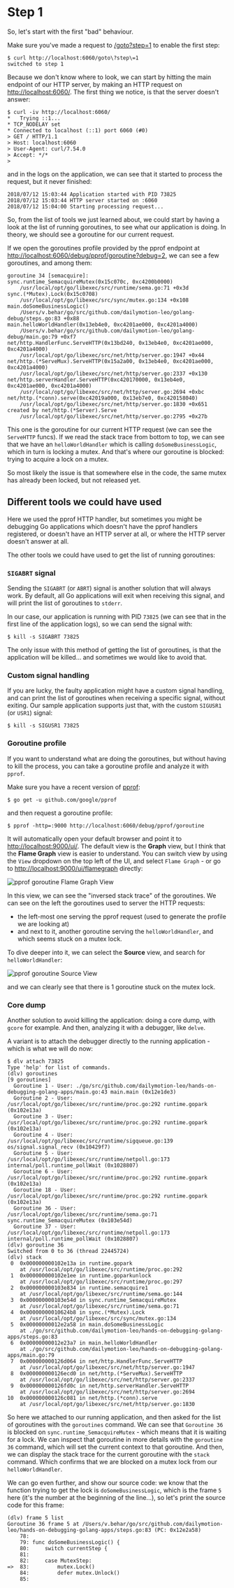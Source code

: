 # Step 1

So, let's start with the first "bad" behaviour.

Make sure you've made a request to [/goto?step=1](http://localhost:6060/goto?step=1) to enable the first step:

```
$ curl http://localhost:6060/goto\?step\=1
switched to step 1
```

Because we don't know where to look, we can start by hitting the main endpoint of our HTTP server, by making an HTTP request on <http://localhost:6060/>. The first thing we notice, is that the server doesn't answer:

```
$ curl -iv http://localhost:6060/
*   Trying ::1...
* TCP_NODELAY set
* Connected to localhost (::1) port 6060 (#0)
> GET / HTTP/1.1
> Host: localhost:6060
> User-Agent: curl/7.54.0
> Accept: */*
>
```

and in the logs on the application, we can see that it started to process the request, but it never finished:

```
2018/07/12 15:03:44 Application started with PID 73825
2018/07/12 15:03:44 HTTP server started on :6060
2018/07/12 15:04:00 Starting processing request...
```

So, from the list of tools we just learned about, we could start by having a look at the list of running goroutines, to see what our application is doing. In theory, we should see a goroutine for our current request.

If we open the goroutines profile provided by the pprof endpoint at <http://localhost:6060/debug/pprof/goroutine?debug=2>, we can see a few goroutines, and among them:

```
goroutine 34 [semacquire]:
sync.runtime_SemacquireMutex(0x15c070c, 0xc4200b0000)
	/usr/local/opt/go/libexec/src/runtime/sema.go:71 +0x3d
sync.(*Mutex).Lock(0x15c0708)
	/usr/local/opt/go/libexec/src/sync/mutex.go:134 +0x108
main.doSomeBusinessLogic()
	/Users/v.behar/go/src/github.com/dailymotion-leo/golang-debug/steps.go:83 +0x88
main.helloWorldHandler(0x13eb4e0, 0xc4201ae000, 0xc4201a4000)
	/Users/v.behar/go/src/github.com/dailymotion-leo/golang-debug/main.go:79 +0xf7
net/http.HandlerFunc.ServeHTTP(0x13bd240, 0x13eb4e0, 0xc4201ae000, 0xc4201a4000)
	/usr/local/opt/go/libexec/src/net/http/server.go:1947 +0x44
net/http.(*ServeMux).ServeHTTP(0x15a2a00, 0x13eb4e0, 0xc4201ae000, 0xc4201a4000)
	/usr/local/opt/go/libexec/src/net/http/server.go:2337 +0x130
net/http.serverHandler.ServeHTTP(0xc420170000, 0x13eb4e0, 0xc4201ae000, 0xc4201a4000)
	/usr/local/opt/go/libexec/src/net/http/server.go:2694 +0xbc
net/http.(*conn).serve(0xc42019a000, 0x13eb7e0, 0xc420158040)
	/usr/local/opt/go/libexec/src/net/http/server.go:1830 +0x651
created by net/http.(*Server).Serve
	/usr/local/opt/go/libexec/src/net/http/server.go:2795 +0x27b
```

This one is the goroutine for our current HTTP request (we can see the `ServeHTTP` funcs). If we read the stack trace from bottom to top, we can see that we have an `helloWorldHandler` which is calling `doSomeBusinessLogic`, which in turn is locking a mutex. And that's where our goroutine is blocked: trying to acquire a lock on a mutex.

So most likely the issue is that somewhere else in the code, the same mutex has already been locked, but not released yet.

## Different tools we could have used

Here we used the pprof HTTP handler, but sometimes you might be debugging Go applications which doesn't have the pprof handlers registered, or doesn't have an HTTP server at all, or where the HTTP server doesn't answer at all.

The other tools we could have used to get the list of running goroutines:

### `SIGABRT` signal

Sending the `SIGABRT` (or `ABRT`) signal is another solution that will always work. By default, all Go applications will exit when receiving this signal, and will print the list of goroutines to `stderr`.

In our case, our application is running with PID `73825` (we can see that in the first line of the application logs), so we can send the signal with:

```
$ kill -s SIGABRT 73825
```

The only issue with this method of getting the list of goroutines, is that the application will be killed... and sometimes we would like to avoid that.

### Custom signal handling

If you are lucky, the faulty application might have a custom signal handling, and can print the list of goroutines when receiving a specific signal, without exiting. Our sample application supports just that, with the custom `SIGUSR1` (or `USR1`) signal:

```
$ kill -s SIGUSR1 73825
```

### Goroutine profile

If you want to understand what are doing the goroutines, but without having to kill the process, you can take a goroutine profile and analyze it with `pprof`.

Make sure you have a recent version of [pprof](https://github.com/google/pprof):

```
$ go get -u github.com/google/pprof
```

and then request a goroutine profile:

```
$ pprof -http=:9000 http://localhost:6060/debug/pprof/goroutine
```

It will automatically open your default browser and point it to <http://localhost:9000/ui/>. The default view is the **Graph** view, but I think that the **Flame Graph** view is easier to understand. You can switch view by using the `View` dropdown on the top left of the UI, and select `Flame Graph` - or go to <http://localhost:9000/ui/flamegraph> directly:

![pprof goroutine Flame Graph View](pprof-goroutine-flame-graph.png)

In this view, we can see the "inversed stack trace" of the goroutines. We can see on the left the goroutines used to server the HTTP requests:
- the left-most one serving the pprof request (used to generate the profile we are looking at)
- and next to it, another goroutine serving the `helloWorldHandler`, and which seems stuck on a mutex lock.

To dive deeper into it, we can select the **Source** view, and search for `helloWorldHandler`:

![pprof goroutine Source View](pprof-goroutine-source.png)

and we can clearly see that there is 1 goroutine stuck on the mutex lock.

### Core dump

Another solution to avoid killing the application: doing a core dump, with `gcore` for example. And then, analyzing it with a debugger, like `delve`.

A variant is to attach the debugger directly to the running application - which is what we will do now:

```
$ dlv attach 73825
Type 'help' for list of commands.
(dlv) goroutines
[9 goroutines]
  Goroutine 1 - User: ./go/src/github.com/dailymotion-leo/hands-on-debugging-golang-apps/main.go:43 main.main (0x12e1de3)
  Goroutine 2 - User: /usr/local/opt/go/libexec/src/runtime/proc.go:292 runtime.gopark (0x102e13a)
  Goroutine 3 - User: /usr/local/opt/go/libexec/src/runtime/proc.go:292 runtime.gopark (0x102e13a)
  Goroutine 4 - User: /usr/local/opt/go/libexec/src/runtime/sigqueue.go:139 os/signal.signal_recv (0x10429f7)
  Goroutine 5 - User: /usr/local/opt/go/libexec/src/runtime/netpoll.go:173 internal/poll.runtime_pollWait (0x1028807)
  Goroutine 6 - User: /usr/local/opt/go/libexec/src/runtime/proc.go:292 runtime.gopark (0x102e13a)
  Goroutine 18 - User: /usr/local/opt/go/libexec/src/runtime/proc.go:292 runtime.gopark (0x102e13a)
  Goroutine 36 - User: /usr/local/opt/go/libexec/src/runtime/sema.go:71 sync.runtime_SemacquireMutex (0x103e54d)
  Goroutine 37 - User: /usr/local/opt/go/libexec/src/runtime/netpoll.go:173 internal/poll.runtime_pollWait (0x1028807)
(dlv) goroutine 36
Switched from 0 to 36 (thread 22445724)
(dlv) stack
 0  0x000000000102e13a in runtime.gopark
    at /usr/local/opt/go/libexec/src/runtime/proc.go:292
 1  0x000000000102e1ee in runtime.goparkunlock
    at /usr/local/opt/go/libexec/src/runtime/proc.go:297
 2  0x000000000103e834 in runtime.semacquire1
    at /usr/local/opt/go/libexec/src/runtime/sema.go:144
 3  0x000000000103e54d in sync.runtime_SemacquireMutex
    at /usr/local/opt/go/libexec/src/runtime/sema.go:71
 4  0x00000000010624b8 in sync.(*Mutex).Lock
    at /usr/local/opt/go/libexec/src/sync/mutex.go:134
 5  0x00000000012e2a58 in main.doSomeBusinessLogic
    at ./go/src/github.com/dailymotion-leo/hands-on-debugging-golang-apps/steps.go:83
 6  0x00000000012e23a7 in main.helloWorldHandler
    at ./go/src/github.com/dailymotion-leo/hands-on-debugging-golang-apps/main.go:79
 7  0x000000000126d064 in net/http.HandlerFunc.ServeHTTP
    at /usr/local/opt/go/libexec/src/net/http/server.go:1947
 8  0x000000000126ecd0 in net/http.(*ServeMux).ServeHTTP
    at /usr/local/opt/go/libexec/src/net/http/server.go:2337
 9  0x000000000126fd0c in net/http.serverHandler.ServeHTTP
    at /usr/local/opt/go/libexec/src/net/http/server.go:2694
10  0x000000000126c081 in net/http.(*conn).serve
    at /usr/local/opt/go/libexec/src/net/http/server.go:1830
```

So here we attached to our running application, and then asked for the list of goroutines with the `goroutines` command.
We can see that `Goroutine 36` is blocked on `sync.runtime_SemacquireMutex` - which means that it is waiting for a lock.
We can inspect that goroutine in more details with the `goroutine 36` command, which will set the current context to that goroutine.
And then, we can display the stack trace for the current goroutine with the `stack` command. Which confirms that we are blocked on a mutex lock from our `helloWorldHandler`.

We can go even further, and show our source code: we know that the function trying to get the lock is `doSomeBusinessLogic`, which is the frame `5` here (it's the number at the beginning of the line...), so let's print the source code for this frame:

```
(dlv) frame 5 list
Goroutine 36 frame 5 at /Users/v.behar/go/src/github.com/dailymotion-leo/hands-on-debugging-golang-apps/steps.go:83 (PC: 0x12e2a58)
    78:
    79:	func doSomeBusinessLogic() {
    80:		switch currentStep {
    81:
    82:		case MutexStep:
=>  83:			mutex.Lock()
    84:			defer mutex.Unlock()
    85:
```
